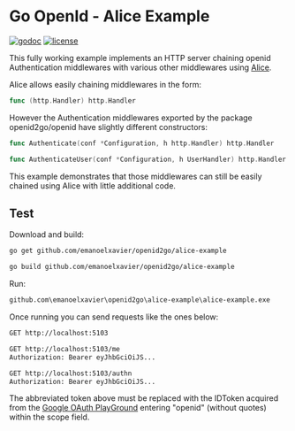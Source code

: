 Go OpenId - Alice Example
===========
[![godoc](http://img.shields.io/badge/godoc-reference-blue.svg?style=flat)](https://godoc.org/github.com/emanoelxavier/openid2go/openid)
[![license](http://img.shields.io/badge/license-MIT-yellowgreen.svg?style=flat)](https://raw.githubusercontent.com/emanoelxavier/openid2go/master/alice-example/LICENSE)

This fully working example implements an HTTP server chaining openid Authentication middlewares with various other middlewares using [Alice](https://github.com/justinas/alice).

Alice allows easily chaining middlewares in the form:

```go
func (http.Handler) http.Handler
```

However the Authentication middlewares exported by the package openid2go/openid have slightly different constructors:

```go
func Authenticate(conf *Configuration, h http.Handler) http.Handler
```
```go
func AuthenticateUser(conf *Configuration, h UserHandler) http.Handler
```

This example demonstrates that those middlewares can still be easily chained using Alice with little additional code.

## Test

Download and build:
```sh
go get github.com/emanoelxavier/openid2go/alice-example
```
```sh
go build github.com/emanoelxavier/openid2go/alice-example
```

Run:
```sh
github.com\emanoelxavier\openid2go\alice-example\alice-example.exe
```

Once running you can send requests like the ones below:
```sh
GET http://localhost:5103
```
```sh
GET http://localhost:5103/me
Authorization: Bearer eyJhbGciOiJS...
````
```sh
GET http://localhost:5103/authn
Authorization: Bearer eyJhbGciOiJS...
```
The abbreviated token above must be replaced with the IDToken acquired from the [Google OAuth PlayGround](https://developers.google.com/oauthplayground) entering "openid" (without quotes) within the scope field.